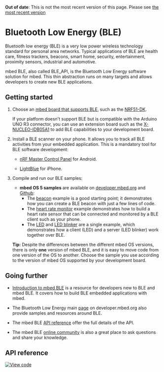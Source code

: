 <span class="warnings">**Out of date**: This is not the most recent version of this page. Please see [the most recent version](https://os.mbed.com/docs/latest/reference/bluetooth.html)</span>
# Bluetooth Low Energy (BLE)

Bluetooth low energy (BLE) is a very low power wireless technology standard for personal area networks. Typical applications of BLE are health care, fitness trackers, beacons, smart home, security, entertainment, proximity sensors, industrial and automotive.

mbed BLE, also called BLE_API, is the Bluetooth Low Energy software solution for mbed. This thin abstraction runs on many targets and allows developers to create new BLE applications.

## Getting started

1. Choose an [mbed board that supports BLE](https://developer.mbed.org/platforms/?mbed-enabled=15&connectivity=3), such as the [NRF51-DK](https://developer.mbed.org/platforms/Nordic-nRF51-DK/).

	If your platform doesn't support BLE but is compatible with the Arduino UNO R3 connector, you can use an extension board such as the [X-NUCLEO-IDB05A1](https://developer.mbed.org/components/X-NUCLEO-IDB05A1-Bluetooth-Low-Energy/) to add BLE capabilities to your development board.

1. Install a BLE scanner on your phone. It allows you to track all BLE activities from your embedded application. This is a mandatory tool for BLE software development:

    * [nRF Master Control Panel](https://play.google.com/store/apps/details?id=no.nordicsemi.android.mcp) for Android.

    * [LightBlue](https://itunes.apple.com/gb/app/lightblue-bluetooth-low-energy/id557428110?mt=8) for iPhone.

1. Compile and run our BLE samples:

    * **mbed OS 5 samples** are available on [developer.mbed.org](https://developer.mbed.org/teams/mbed-os-examples/) and [Github](https://github.com/ARMmbed/mbed-os-example-ble):
        * The [beacon](https://developer.mbed.org/teams/mbed-os-examples/code/mbed-os-example-ble-Beacon/) example is a good starting point; it demonstrates how you can create a BLE beacon with just a few lines of code.  
        * The [heart rate monitor](https://developer.mbed.org/teams/mbed-os-examples/code/mbed-os-example-ble-HeartRate/) example demonstrates how to build a heart rate sensor that can be connected and monitored by a BLE client such as your phone.
        * The [LED](https://developer.mbed.org/teams/mbed-os-examples/code/mbed-os-example-ble-LED/) and [LED blinker](https://developer.mbed.org/teams/mbed-os-examples/code/mbed-os-example-ble-LEDBlinker/) are a single example, which demonstrates how a client (LED) and a server (LED blinker) work together over BLE.

    <span>**Tip:** Despite the differences between the different mbed OS versions, there is only **one** version of mbed BLE, and it is easy to move code from one version of the OS to another. Choose the sample you use according to the version of mbed OS supported by your development board.</span>

## Going further

* [Introduction to mbed BLE](https://docs.mbed.com/docs/ble-intros/en/latest/) is a resource for developers new to BLE and mbed BLE. It covers how to build BLE embedded applications with mbed.

* The Bluetooth Low Energy main [page](https://developer.mbed.org/teams/Bluetooth-Low-Energy/) on developer.mbed.org also provide samples and resources around BLE.

* The mbed BLE [API reference](https://docs.mbed.com/docs/ble-api/en/master/api/index.html) offer the full details of the API.

* The mbed BLE [online community](https://developer.mbed.org/teams/Bluetooth-Low-Energy/community/) is also a great place to ask questions and share your knowledge.

## API reference

[![View code](https://www.mbed.com/embed/?type=library)](https://docs.mbed.com/docs/mbed-os-api/en/mbed-os-5.4/api/classBLE.html) 

